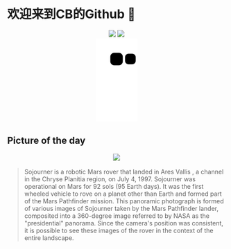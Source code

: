 
# 欢迎来到CB的Github 👋

<div align="center">
  <img height="137px" src="https://github-readme-stats.vercel.app/api?username=SuperCB&show_icons=true&theme=radical" />
  <img height="137px" src="https://github-readme-stats.vercel.app/api/top-langs/?username=SuperCB&hide_title=true&hide_border=true&layout=compact&langs_count=6&text_color=000&icon_color=fff" />
</div>


<div align="center">
    <img src="./contribution-snake/github-contribution-grid-snake.svg" />
</div>



## Picture of the day
<div align="center">
  <img width=400px src="https://upload.wikimedia.org/wikipedia/commons/thumb/f/f5/Mars_Pathfinder_Presidential_Panorama.jpg/2250px-Mars_Pathfinder_Presidential_Panorama.jpg" />
</div>

>Sojourner  is a robotic  Mars rover  that landed in  Ares Vallis , a channel in the  Chryse Planitia  region, on July 4, 1997.  Sojourner  was operational on Mars for 92  sols  (95 Earth days). It was the first wheeled vehicle to rove on a planet other than Earth and formed part of the  Mars Pathfinder  mission. This panoramic photograph is formed of various images of  Sojourner  taken by the  Mars Pathfinder  lander, composited into a 360-degree image referred to by NASA as the "presidential" panorama. Since the camera's position was consistent, it is possible to see these images of the rover in the context of the entire landscape.


